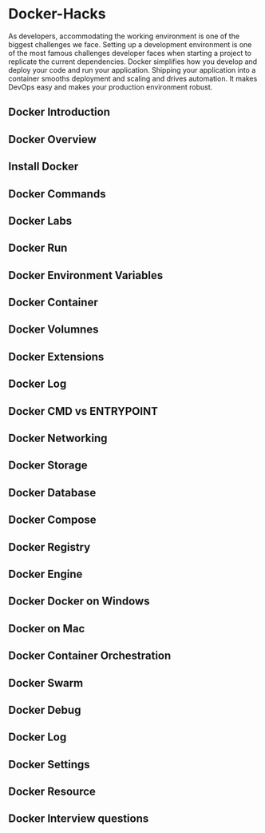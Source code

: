 # Docker-Hacks
As developers, accommodating the working environment is one of the biggest challenges we face. Setting up a development environment is one of the most famous challenges developer faces when starting a project to replicate the current dependencies. Docker simplifies how you develop and deploy your code and run your application. Shipping your application into a container smooths deployment and scaling and drives automation. It makes DevOps easy and makes your production environment robust.



## Docker Introduction
## Docker Overview
## Install Docker
## Docker Commands
## Docker Labs
## Docker Run
## Docker Environment Variables
## Docker Container
## Docker Volumnes
## Docker Extensions 
## Docker Log
## Docker CMD vs ENTRYPOINT
## Docker Networking
## Docker Storage
## Docker Database
## Docker Compose
## Docker Registry
## Docker Engine
## Docker Docker on Windows
## Docker on Mac
## Docker Container Orchestration
## Docker Swarm
## Docker Debug
## Docker Log
## Docker Settings
## Docker Resource
## Docker Interview questions
